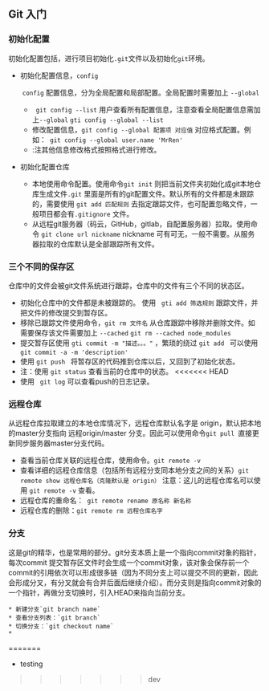 ## Git 入门



### 初始化配置

​	初始化配置包括，进行项目初始化`.git`文件以及初始化`git`环境。

* 初始化配置信息，`config`

  ​	`config` 配置信息，分为全局配置和局部配置。全局配置时需要加上 `--global`

  	* ` git config --list`  用户查看所有配置信息，注意查看全局配置信息需加上`--global`  `gti config --global --list` 
  	* 修改配置信息，`git config --global 配置项 对应值`  对应格式配置。例如：` git config --global user.name 'MrRen'`
  	* :注其他信息修改格式按照格式进行修改。

* 初始化配置仓库

  * 本地使用命令配置。使用命令`git init` 则把当前文件夹初始化成git本地仓库生成文件`.git` 里面是所有的git配置文件。默认所有的文件都是未跟踪的，需要使用 `git add 匹配规则` 去指定跟踪文件，也可配置忽略文件，一般项目都会有`.gitignore` 文件。
  * 从远程git服务器（码云，GitHub，gitlab，自配置服务器）拉取。使用命令 `git clone url nickname`  nickname 可有可无，一般不需要。从服务器拉取的仓库默认是全部跟踪所有文件。

### 三个不同的保存区

仓库中的文件会被git文件系统进行跟踪，仓库中的文件有三个不同的状态区。

* 初始化仓库中的文件都是未被跟踪的。 使用	` gti add 筛选规则` 跟踪文件，并把文件的修改提交到暂存区。
* 移除已跟踪文件使用命令，`git rm 文件名`  从仓库跟踪中移除并删除文件。如需要保存该文件需要加上 `--cached`  ` git rm --cached node_modules `
* 提交暂存区使用 `gti commit -m "描述。。。"` ，繁琐的绕过 `git add `  可以使用 `git commit -a -m 'description'`   
* 使用 `git push ` 将暂存区的代码推到仓库以后，又回到了初始化状态。
* 注：使用 ` git status ` 查看当前的仓库中的状态。
<<<<<<< HEAD
* 使用 ` git log` 可以查看push的日志记录。

### 远程仓库

从远程仓库拉取建立的本地仓库情况下，远程仓库默认名字是 origin，默认把本地的master分支指向 远程origin/master 分支。因此可以使用命令`git pull `直接更新同步服务器master分支代码。

* 查看当前仓库关联的远程仓库，使用命令。`git remote -v`
* 查看详细的远程仓库信息（包括所有远程分支同本地分支之间的关系）`git remote show 远程仓库名（克隆默认是 origin）` 注意：这儿的远程仓库名可以使用 `git remote -v` 查看。
* 远程仓库的重命名：` git remote rename 原名称 新名称`
* 远程仓库的删除：`git remote rm 远程仓库名字`

### 分支

这是git的精华，也是常用的部分。git分支本质上是一个指向commit对象的指针，每次commit 提交暂存区文件时会生成一个commit对象，该对象会保存前一个commit的引用依次可以形成很多链（因为不同分支上可以提交不同的更新，因此会形成分叉，有分叉就会有合并后面后继续介绍）。而分支则是指向commit对象的一个指针，再做分支切换时，引入HEAD来指向当前分支。

	* 新建分支`git branch name` 
	* 查看分支列表：`git branch` 
	* 切换分支：`git checkout name` 
	* 
=======
* testing
>>>>>>> dev

